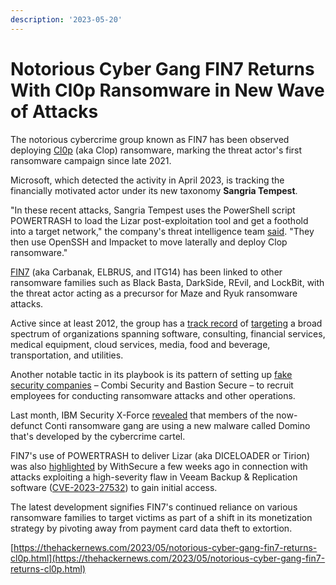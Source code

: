 ```yaml
---
description: '2023-05-20'
---
```


# Notorious Cyber Gang FIN7 Returns With Cl0p Ransomware in New Wave of Attacks

The notorious cybercrime group known as FIN7 has been observed deploying [Cl0p](https://thehackernews.com/2023/04/fortra-sheds-light-on-goanywhere-mft.html) (aka Clop) ransomware, marking the threat actor's first ransomware campaign since late 2021.

Microsoft, which detected the activity in April 2023, is tracking the financially motivated actor under its new taxonomy **Sangria Tempest**.

"In these recent attacks, Sangria Tempest uses the PowerShell script POWERTRASH to load the Lizar post-exploitation tool and get a foothold into a target network," the company's threat intelligence team [said](https://twitter.com/MsftSecIntel/status/1659347799442432002). "They then use OpenSSH and Impacket to move laterally and deploy Clop ransomware."

[FIN7](https://thehackernews.com/2022/12/fin7-cybercrime-syndicate-emerges-as.html) (aka Carbanak, ELBRUS, and ITG14) has been linked to other ransomware families such as Black Basta, DarkSide, REvil, and LockBit, with the threat actor acting as a precursor for Maze and Ryuk ransomware attacks.

Active since at least 2012, the group has a [track record](https://thehackernews.com/2022/04/fin7-hackers-leveraging-password-reuse.html) of [targeting](https://www.deepwatch.com/labs/profile-of-an-adversary-fin7/) a broad spectrum of organizations spanning software, consulting, financial services, medical equipment, cloud services, media, food and beverage, transportation, and utilities.

Another notable tactic in its playbook is its pattern of setting up [fake security companies](https://thehackernews.com/2021/10/hackers-set-up-fake-company-to-get-it.html) – Combi Security and Bastion Secure – to recruit employees for conducting ransomware attacks and other operations.

Last month, IBM Security X-Force [revealed](https://thehackernews.com/2023/04/fin7-and-ex-conti-cybercrime-gangs-join.html) that members of the now-defunct Conti ransomware gang are using a new malware called Domino that's developed by the cybercrime cartel.

FIN7's use of POWERTRASH to deliver Lizar (aka DICELOADER or Tirion) was also [highlighted](https://thehackernews.com/2023/04/microsoft-confirms-papercut-servers.html#fin7-exploits-veeam-flaw-cve202327532) by WithSecure a few weeks ago in connection with attacks exploiting a high-severity flaw in Veeam Backup & Replication software ([CVE-2023-27532](https://nvd.nist.gov/vuln/detail/cve-2023-27532)) to gain initial access.

The latest development signifies FIN7's continued reliance on various ransomware families to target victims as part of a shift in its monetization strategy by pivoting away from payment card data theft to extortion.

[https://thehackernews.com/2023/05/notorious-cyber-gang-fin7-returns-cl0p.html](https://thehackernews.com/2023/05/notorious-cyber-gang-fin7-returns-cl0p.html)
